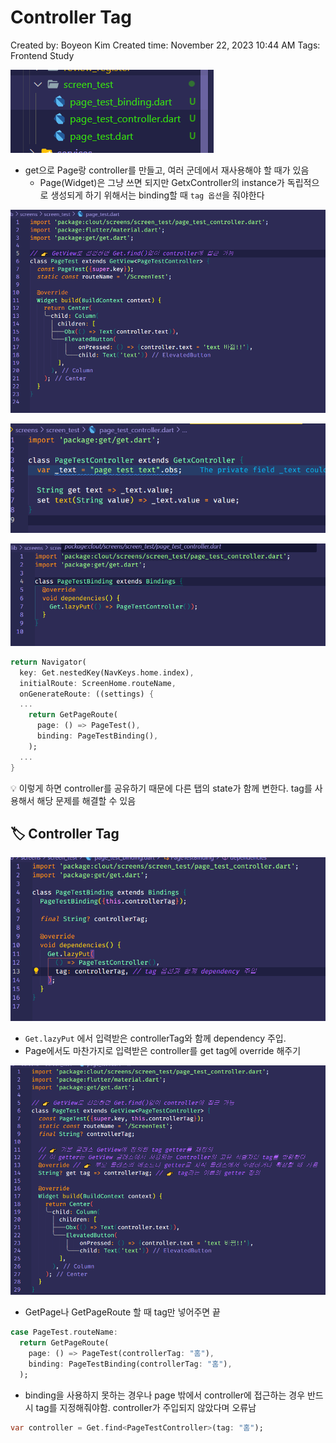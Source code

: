 # Controller Tag

Created by: Boyeon Kim
Created time: November 22, 2023 10:44 AM
Tags: Frontend Study

![Untitled](./assets/controllertag0.png)

- get으로 Page랑 controller를 만들고, 여러 군데에서 재사용해야 할 때가 있음
    - Page(Widget)은 그냥 쓰면 되지만 GetxController의 instance가 독립적으로 생성되게 하기 위해서는 binding할 때 `tag 옵션`을 줘야한다

![Untitled](./assets/controllertag1.png)

![Untitled](./assets/controllertag2.png)

![Untitled](./assets/controllertag3.png)

```dart
return Navigator(
  key: Get.nestedKey(NavKeys.home.index),
  initialRoute: ScreenHome.routeName,
  onGenerateRoute: ((settings) {
  ...
    return GetPageRoute(
      page: () => PageTest(),
      binding: PageTestBinding(),
    );
  ...
}
```

<aside>
💡 이렇게 하면 controller를 공유하기 때문에 다른 탭의 state가 함께 변한다. tag를 사용해서 해당 문제를 해결할 수 있음

</aside>

## 🏷️ Controller Tag

![Untitled](./assets/controllertag4.png)

- `Get.lazyPut` 에서 입력받은 controllerTag와 함께 dependency 주입.
- Page에서도 마찬가지로 입력받은 controller를 get tag에 override 해주기

![Untitled](./assets/controllertag5.png)

- GetPage나 GetPageRoute 할 때 tag만 넣어주면 끝

```dart
case PageTest.routeName:
  return GetPageRoute(
    page: () => PageTest(controllerTag: "홈"),
    binding: PageTestBinding(controllerTag: "홈"),
  ); 
```

- binding을 사용하지 못하는 경우나 page 밖에서 controller에 접근하는 경우 반드시 tag를 지정해줘야함. controller가 주입되지 않았다며 오류남

```dart
var controller = Get.find<PageTestController>(tag: "홈");
```
